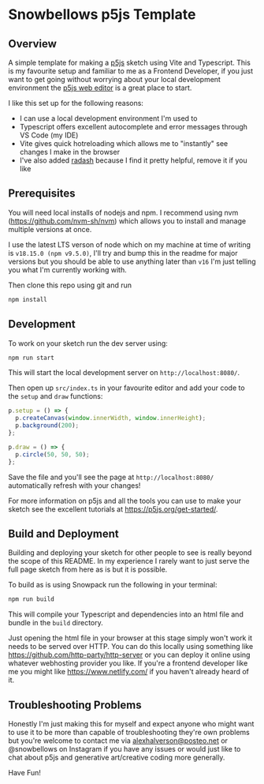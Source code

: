 # Snowbellows p5js Template

## Overview

A simple template for making a [p5js](https://p5js.org/) sketch using Vite and Typescript. This is my favourite setup and familiar to me as a Frontend Developer, if you just want to get going without worrying about your local development environment the [p5js web editor](https://editor.p5js.org/) is a great place to start.

I like this set up for the following reasons:

- I can use a local development environment I'm used to
- Typescript offers excellent autocomplete and error messages through VS Code (my IDE)
- Vite gives quick hotreloading which allows me to "instantly" see changes I make in the browser
- I've also added [radash](https://radash-docs.vercel.app/docs/getting-started) because I find it pretty helpful, remove it if you like

## Prerequisites

You will need local installs of nodejs and npm. I recommend using nvm (<https://github.com/nvm-sh/nvm>) which allows you to install and manage multiple versions at once.

I use the latest LTS verson of node which on my machine at time of writing is `v18.15.0 (npm v9.5.0)`, I'll try and bump this in the readme for major versions but you should be able to use anything later than `v16` I'm just telling you what I'm currently working with.

Then clone this repo using git and run

```sh
npm install
```

## Development

To work on your sketch run the dev server using:

```sh
npm run start
```

This will start the local development server on `http://localhost:8080/`.

Then open up `src/index.ts` in your favourite editor and add your code to the `setup` and `draw` functions:

```js
p.setup = () => {
  p.createCanvas(window.innerWidth, window.innerHeight);
  p.background(200);
};

p.draw = () => {
  p.circle(50, 50, 50);
};
```

Save the file and you'll see the page at `http://localhost:8080/` automatically refresh with your changes!

For more information on p5js and all the tools you can use to make your sketch see the excellent tutorials at <https://p5js.org/get-started/>.

## Build and Deployment

Building and deploying your sketch for other people to see is really beyond the scope of this README. In my experience I rarely want to just serve the full page sketch from here as is but it is possible.

To build as is using Snowpack run the following in your terminal:

```sh
npm run build
```

This will compile your Typescript and dependencies into an html file and bundle in the `build` directory.

Just opening the html file in your browser at this stage simply won't work it needs to be served over HTTP. You can do this locally using something like <https://github.com/http-party/http-server> or you can deploy it online using whatever webhosting provider you like. If you're a frontend developer like me you might like <https://www.netlify.com/> if you haven't already heard of it.

## Troubleshooting Problems

Honestly I'm just making this for myself and expect anyone who might want to use it to be more than capable of troubleshooting they're own problems but you're welcome to contact me via alexhalverson@posteo.net or @snowbellows on Instagram if you have any issues or would just like to chat about p5js and generative art/creative coding more generally.

Have Fun!

